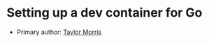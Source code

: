 # Setting up a dev container for Go

* Primary author: [Taylor Morris](https://github.com/Taylor1515)
